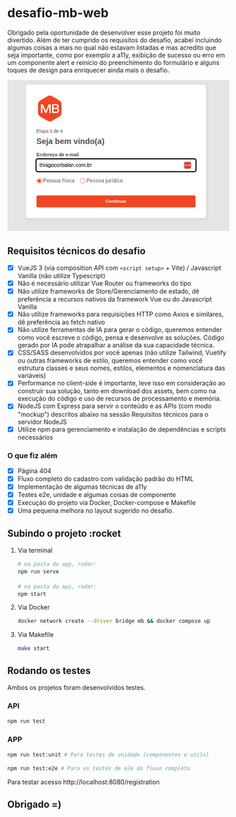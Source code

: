 # desafio-mb-web

Obrigado pela oportunidade de desenvolver esse projeto foi muito divertido. Além de ter cumprido os requisitos do desafio, acabei incluindo algumas coisas a mais no qual não estavam listadas e mas acredito que seja importante, como por exemplo a a11y, exibição de sucesso ou erro em um componente alert e reinício do preenchimento do formulário e alguns toques de design para enriquecer ainda mais o desafio.

![Print do desafio](print.png)

## Requisitos técnicos do desafio
- [x] VueJS 3 (via composition API com `<script setup>` + Vite) / Javascript Vanilla (não utilize Typescript)
- [x] Não é necessário utilizar Vue Router ou frameworks do tipo
- [x] Não utilize frameworks de Store/Gerenciamento de estado, dê preferência a recursos nativos da framework Vue ou do Javascript Vanilla
- [x] Não utilize frameworks para requisições HTTP como Axios e similares, dê preferência ao fetch nativo
- [x] Não utilize ferramentas de IA para gerar o código, queremos entender como você escreve o código, pensa e desenvolve as soluções. Código gerado por IA pode atrapalhar a análise da sua capacidade técnica.
- [x] CSS/SASS desenvolvidos por você apenas (não utilize Tailwind, Vuetify ou outras frameworks de estilo, queremos entender como você estrutura classes e seus nomes, estilos, elementos e nomenclatura das variáveis)
- [x] Performance no client-side é importante, leve isso em consideração ao construir sua solução, tanto em download dos assets, bem como na execução do código e uso de recursos de processamento e memória.
- [x] NodeJS com Express para servir o conteúdo e as APIs (com modo "mockup") descritos abaixo na sessão Requisitos técnicos para o servidor NodeJS
- [x] Utilize npm para gerenciamento e instalação de dependências e scripts necessários

### O que fiz além
- [x] Página 404
- [x] Fluxo completo do cadastro com validação padrão do HTML
- [x] Implementação de algumas técnicas de a11y
- [x] Testes e2e, unidade e algumas coisas de componente
- [x] Execução do projeto via Docker, Docker-compose e Makefile
- [x] Uma pequena melhora no layout sugerido no desafio.

## Subindo o projeto :rocket

1. Via terminal
	```bash
	# na pasta do app, rodar:
	npm run serve

	# na pasta da api, rodar:
	npm start
	```

1. Via Docker
	```bash
	docker network create --driver bridge mb && docker compose up
	```

1. Via Makefile
	```bash
	make start
	```

## Rodando os testes
Ambos os projetos foram desenvolvidos testes.

### API
```bash
npm run test
```

### APP
```bash
npm run test:unit # Para testes de unidade (componentes e utils)
```

```bash
npm run test:e2e # Para os testes de e2e do fluxo completo
```

Para testar acesso http://localhost:8080/registration

## Obrigado =)





